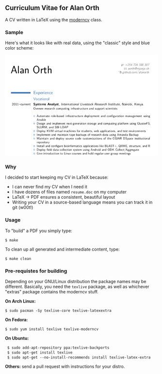 ## Curriculum Vitae for Alan Orth
A CV written in LaTeX using the [moderncv](http://www.ctan.org/pkg/moderncv) class.

### Sample
Here's what it looks like with real data, using the "classic" style and blue color scheme:

![Image](/cv_sample.png?raw=true "Sample CV")

### Why
I decided to start keeping my CV in LaTeX because:

* I can never find my CV when I need it
* I have dozens of files named `resume.doc` on my computer
* LaTeX -> PDF ensures a consistent, beautiful layout
* Writing your CV in a source-based language means you can track it in git (w00t!)

### Usage
To "build" a PDF you simply type:

	$ make

To clean up all generated and intermediate content, type:

	$ make clean

### Pre-requistes for building
Depending on your GNU/Linux distribution the package names may be different.  Basically, you need the `texlive` package, as well as whichever "extras" package contains the moderncv stuff.

__On Arch Linux:__

	$ sudo pacman -Sy texlive-core texlive-latexextra

__On Fedora:__

	$ sudo yum install texlive texlive-moderncv


__On Ubuntu:__

     $ sudo add-apt-repository ppa:texlive-backports
     $ sudo apt-get install texlive
     $ sudo apt-get --no-install-recommends install texlive-latex-extra


__Others:__ send a pull request with instructions for your distro.
